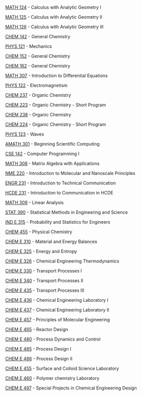 [MATH 124](<https://myplan.uw.edu/course/#/courses/MATH 124>) - Calculus with Analytic Geometry I

[MATH 125](<https://myplan.uw.edu/course/#/courses/MATH 125>) - Calculus with Analytic Geometry II

[MATH 126](<https://myplan.uw.edu/course/#/courses/MATH 126>) - Calculus with Analytic Geometry III

[CHEM 142](<https://myplan.uw.edu/course/#/courses/CHEM 142>) - General Chemistry

[PHYS 121](<https://myplan.uw.edu/course/#/courses/PHYS 121>) - Mechanics

[CHEM 152](<https://myplan.uw.edu/course/#/courses/CHEM 152>) - General Chemistry

[CHEM 162](<https://myplan.uw.edu/course/#/courses/CHEM 162>) - General Chemistry

[MATH 307](<https://myplan.uw.edu/course/#/courses/MATH 307>) - Introduction to Differential Equations

[PHYS 122](<https://myplan.uw.edu/course/#/courses/PHYS 122>) - Electromagnetism

[CHEM 237](<https://myplan.uw.edu/course/#/courses/CHEM 237>) - Organic Chemistry

[CHEM 223](<https://myplan.uw.edu/course/#/courses/CHEM 223>) - Organic Chemistry - Short Program

[CHEM 238](<https://myplan.uw.edu/course/#/courses/CHEM 238>) - Organic Chemistry

[CHEM 224](<https://myplan.uw.edu/course/#/courses/CHEM 224>) - Organic Chemistry - Short Program

[PHYS 123](<https://myplan.uw.edu/course/#/courses/PHYS 123>) - Waves

[AMATH 301](<https://myplan.uw.edu/course/#/courses/AMATH 301>) - Beginning Scientific Computing

[CSE 142](<https://myplan.uw.edu/course/#/courses/CSE 142>) - Computer Programming I

[MATH 308](<https://myplan.uw.edu/course/#/courses/MATH 308>) - Matrix Algebra with Applications

[NME 220](<https://myplan.uw.edu/course/#/courses/NME 220>) - Introduction to Molecular and Nanoscale Principles

[ENGR 231](<https://myplan.uw.edu/course/#/courses/ENGR 231>) - Introduction to Technical Communication

[HCDE 231](<https://myplan.uw.edu/course/#/courses/HCDE 231>) - Introduction to Communication in HCDE

[MATH 309](<https://myplan.uw.edu/course/#/courses/MATH 309>) - Linear Analysis

[STAT 390](<https://myplan.uw.edu/course/#/courses/STAT 390>) - Statistical Methods in Engineering and Science

[IND E 315](<https://myplan.uw.edu/course/#/courses/IND E 315>) - Probability and Statistics for Engineers

[CHEM 455](<https://myplan.uw.edu/course/#/courses/CHEM 455>) - Physical Chemistry

[CHEM E 310](<https://myplan.uw.edu/course/#/courses/CHEM E 310>) - Material and Energy Balances

[CHEM E 325](<https://myplan.uw.edu/course/#/courses/CHEM E 325>) - Energy and Entropy

[CHEM E 326](<https://myplan.uw.edu/course/#/courses/CHEM E 326>) - Chemical Engineering Thermodynamics

[CHEM E 330](<https://myplan.uw.edu/course/#/courses/CHEM E 330>) - Transport Processes I

[CHEM E 340](<https://myplan.uw.edu/course/#/courses/CHEM E 340>) - Transport Processes II

[CHEM E 435](<https://myplan.uw.edu/course/#/courses/CHEM E 435>) - Transport Processes III

[CHEM E 436](<https://myplan.uw.edu/course/#/courses/CHEM E 436>) - Chemical Engineering Laboratory I

[CHEM E 437](<https://myplan.uw.edu/course/#/courses/CHEM E 437>) - Chemical Engineering Laboratory II

[CHEM E 457](<https://myplan.uw.edu/course/#/courses/CHEM E 457>) - Principles of Molecular Engineering

[CHEM E 465](<https://myplan.uw.edu/course/#/courses/CHEM E 465>) - Reactor Design

[CHEM E 480](<https://myplan.uw.edu/course/#/courses/CHEM E 480>) - Process Dynamics and Control

[CHEM E 485](<https://myplan.uw.edu/course/#/courses/CHEM E 485>) - Process Design I

[CHEM E 486](<https://myplan.uw.edu/course/#/courses/CHEM E 486>) - Process Design II

[CHEM E 455](<https://myplan.uw.edu/course/#/courses/CHEM E 455>) - Surface and Colloid Science Laboratory

[CHEM E 460](<https://myplan.uw.edu/course/#/courses/CHEM E 460>) - Polymer chemistry Laboratory

[CHEM E 497](<https://myplan.uw.edu/course/#/courses/CHEM E 497>) - Special Projects in Chemical Engineering Design


